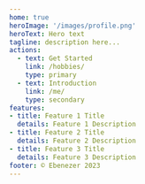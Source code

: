 ```yaml
---
home: true
heroImage: '/images/profile.png'
heroText: Hero text
tagline: description here...
actions:
  - text: Get Started
    link: /hobbies/
    type: primary
  - text: Introduction
    link: /me/
    type: secondary
features:
- title: Feature 1 Title
  details: Feature 1 Description
- title: Feature 2 Title
  details: Feature 2 Description
- title: Feature 3 Title
  details: Feature 3 Description
footer: © Ebenezer 2023
---
```


<!-- # Here's my Home -->